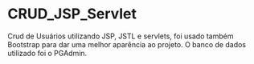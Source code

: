 # CRUD_JSP_Servlet

Crud de Usuários utilizando JSP, JSTL e servlets, foi usado também Bootstrap para dar uma melhor aparência ao projeto. O banco de dados utilizado foi o PGAdmin.
